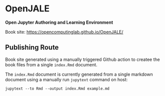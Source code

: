 # OpenJALE
__Open Jupyter Authoring and Learning Environment__

Book site: https://opencomputinglab.github.io/OpenJALE/


## Publishing Route

Book site generated using a manually triggered Github action to createe the book files from a single `index.Rmd` document.

The `index.Rmd` document is  currently generated from a single markdown document using a manually run `jupytext` command on host:

```
jupytext --to Rmd --output index.Rmd example.md 
```
